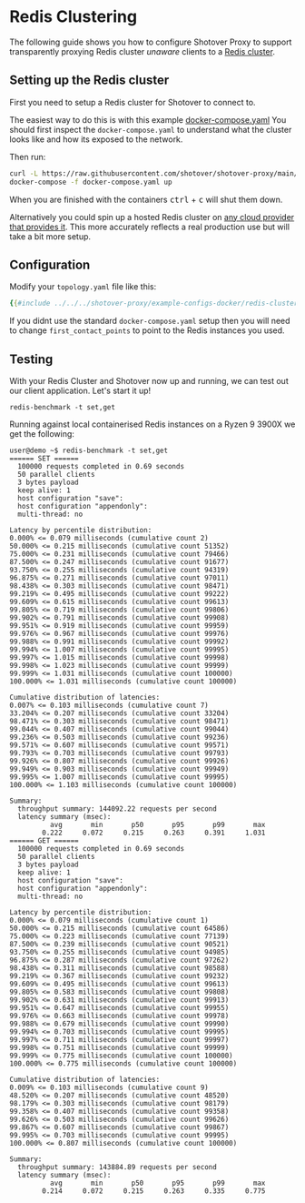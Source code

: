 # Redis Clustering

The following guide shows you how to configure Shotover Proxy to support transparently proxying Redis cluster _unaware_ clients to a [Redis cluster](https://redis.io/topics/cluster-spec).

## Setting up the Redis cluster

First you need to setup a Redis cluster for Shotover to connect to.

The easiest way to do this is with this example [docker-compose.yaml](https://github.com/shotover/shotover-proxy/blob/main/shotover-proxy/example-configs-docker/redis-cluster-hiding/docker-compose.yaml)
You should first inspect the `docker-compose.yaml` to understand what the cluster looks like and how its exposed to the network.

Then run:

```bash
curl -L https://raw.githubusercontent.com/shotover/shotover-proxy/main/shotover-proxy/example-configs/redis-cluster-hiding/docker-compose.yaml --output docker-compose.yaml
docker-compose -f docker-compose.yaml up
```

When you are finished with the containers <kbd>ctrl</kbd> + <kbd>c</kbd> will shut them down.

Alternatively you could spin up a hosted Redis cluster on [any cloud provider that provides it](https://www.instaclustr.com/products/managed-redis).
This more accurately reflects a real production use but will take a bit more setup.

## Configuration

Modify your `topology.yaml` file like this:

```yaml
{{#include ../../../shotover-proxy/example-configs-docker/redis-cluster-hiding/topology.yaml}}
```

If you didnt use the standard `docker-compose.yaml` setup then you will need to change `first_contact_points` to point to the Redis instances you used.

## Testing

With your Redis Cluster and Shotover now up and running, we can test out our client application. Let's start it up!

```console
redis-benchmark -t set,get
```

Running against local containerised Redis instances on a Ryzen 9 3900X we get the following:

```console
user@demo ~$ redis-benchmark -t set,get
====== SET ======                                                     
  100000 requests completed in 0.69 seconds
  50 parallel clients
  3 bytes payload
  keep alive: 1
  host configuration "save": 
  host configuration "appendonly": 
  multi-thread: no

Latency by percentile distribution:
0.000% <= 0.079 milliseconds (cumulative count 2)
50.000% <= 0.215 milliseconds (cumulative count 51352)
75.000% <= 0.231 milliseconds (cumulative count 79466)
87.500% <= 0.247 milliseconds (cumulative count 91677)
93.750% <= 0.255 milliseconds (cumulative count 94319)
96.875% <= 0.271 milliseconds (cumulative count 97011)
98.438% <= 0.303 milliseconds (cumulative count 98471)
99.219% <= 0.495 milliseconds (cumulative count 99222)
99.609% <= 0.615 milliseconds (cumulative count 99613)
99.805% <= 0.719 milliseconds (cumulative count 99806)
99.902% <= 0.791 milliseconds (cumulative count 99908)
99.951% <= 0.919 milliseconds (cumulative count 99959)
99.976% <= 0.967 milliseconds (cumulative count 99976)
99.988% <= 0.991 milliseconds (cumulative count 99992)
99.994% <= 1.007 milliseconds (cumulative count 99995)
99.997% <= 1.015 milliseconds (cumulative count 99998)
99.998% <= 1.023 milliseconds (cumulative count 99999)
99.999% <= 1.031 milliseconds (cumulative count 100000)
100.000% <= 1.031 milliseconds (cumulative count 100000)

Cumulative distribution of latencies:
0.007% <= 0.103 milliseconds (cumulative count 7)
33.204% <= 0.207 milliseconds (cumulative count 33204)
98.471% <= 0.303 milliseconds (cumulative count 98471)
99.044% <= 0.407 milliseconds (cumulative count 99044)
99.236% <= 0.503 milliseconds (cumulative count 99236)
99.571% <= 0.607 milliseconds (cumulative count 99571)
99.793% <= 0.703 milliseconds (cumulative count 99793)
99.926% <= 0.807 milliseconds (cumulative count 99926)
99.949% <= 0.903 milliseconds (cumulative count 99949)
99.995% <= 1.007 milliseconds (cumulative count 99995)
100.000% <= 1.103 milliseconds (cumulative count 100000)

Summary:
  throughput summary: 144092.22 requests per second
  latency summary (msec):
          avg       min       p50       p95       p99       max
        0.222     0.072     0.215     0.263     0.391     1.031
====== GET ======                                                     
  100000 requests completed in 0.69 seconds
  50 parallel clients
  3 bytes payload
  keep alive: 1
  host configuration "save": 
  host configuration "appendonly": 
  multi-thread: no

Latency by percentile distribution:
0.000% <= 0.079 milliseconds (cumulative count 1)
50.000% <= 0.215 milliseconds (cumulative count 64586)
75.000% <= 0.223 milliseconds (cumulative count 77139)
87.500% <= 0.239 milliseconds (cumulative count 90521)
93.750% <= 0.255 milliseconds (cumulative count 94985)
96.875% <= 0.287 milliseconds (cumulative count 97262)
98.438% <= 0.311 milliseconds (cumulative count 98588)
99.219% <= 0.367 milliseconds (cumulative count 99232)
99.609% <= 0.495 milliseconds (cumulative count 99613)
99.805% <= 0.583 milliseconds (cumulative count 99808)
99.902% <= 0.631 milliseconds (cumulative count 99913)
99.951% <= 0.647 milliseconds (cumulative count 99955)
99.976% <= 0.663 milliseconds (cumulative count 99978)
99.988% <= 0.679 milliseconds (cumulative count 99990)
99.994% <= 0.703 milliseconds (cumulative count 99995)
99.997% <= 0.711 milliseconds (cumulative count 99997)
99.998% <= 0.751 milliseconds (cumulative count 99999)
99.999% <= 0.775 milliseconds (cumulative count 100000)
100.000% <= 0.775 milliseconds (cumulative count 100000)

Cumulative distribution of latencies:
0.009% <= 0.103 milliseconds (cumulative count 9)
48.520% <= 0.207 milliseconds (cumulative count 48520)
98.179% <= 0.303 milliseconds (cumulative count 98179)
99.358% <= 0.407 milliseconds (cumulative count 99358)
99.626% <= 0.503 milliseconds (cumulative count 99626)
99.867% <= 0.607 milliseconds (cumulative count 99867)
99.995% <= 0.703 milliseconds (cumulative count 99995)
100.000% <= 0.807 milliseconds (cumulative count 100000)

Summary:
  throughput summary: 143884.89 requests per second
  latency summary (msec):
          avg       min       p50       p95       p99       max
        0.214     0.072     0.215     0.263     0.335     0.775
```
